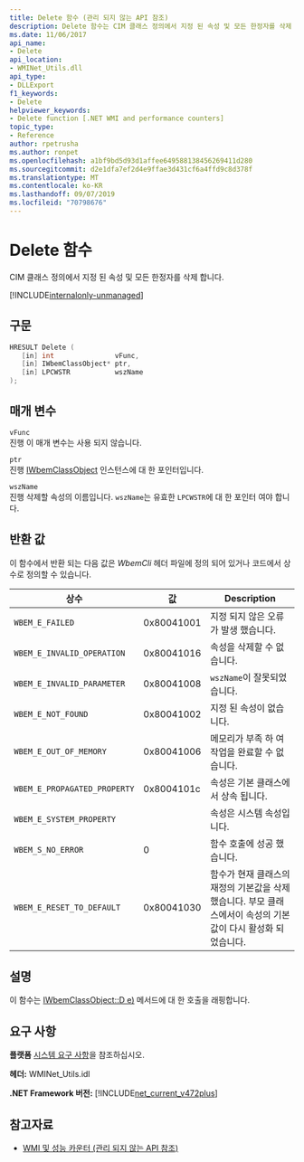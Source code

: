 ```yaml
---
title: Delete 함수 (관리 되지 않는 API 참조)
description: Delete 함수는 CIM 클래스 정의에서 지정 된 속성 및 모든 한정자를 삭제 합니다.
ms.date: 11/06/2017
api_name:
- Delete
api_location:
- WMINet_Utils.dll
api_type:
- DLLExport
f1_keywords:
- Delete
helpviewer_keywords:
- Delete function [.NET WMI and performance counters]
topic_type:
- Reference
author: rpetrusha
ms.author: ronpet
ms.openlocfilehash: a1bf9bd5d93d1affee649588138456269411d280
ms.sourcegitcommit: d2e1dfa7ef2d4e9ffae3d431cf6a4ffd9c8d378f
ms.translationtype: MT
ms.contentlocale: ko-KR
ms.lasthandoff: 09/07/2019
ms.locfileid: "70798676"
---
```

# <a name="delete-function"></a>Delete 함수

CIM 클래스 정의에서 지정 된 속성 및 모든 한정자를 삭제 합니다.

[!INCLUDE[internalonly-unmanaged](../../../../includes/internalonly-unmanaged.md)]

## <a name="syntax"></a>구문

```cpp
HRESULT Delete (
   [in] int               vFunc,
   [in] IWbemClassObject* ptr,
   [in] LPCWSTR           wszName
);
```

## <a name="parameters"></a>매개 변수

`vFunc`\
진행 이 매개 변수는 사용 되지 않습니다.

`ptr`\
진행 [IWbemClassObject](/windows/desktop/api/wbemcli/nn-wbemcli-iwbemclassobject) 인스턴스에 대 한 포인터입니다.

`wszName`\
진행 삭제할 속성의 이름입니다. `wszName`는 유효한 `LPCWSTR`에 대 한 포인터 여야 합니다.

## <a name="return-value"></a>반환 값

이 함수에서 반환 되는 다음 값은 *WbemCli* 헤더 파일에 정의 되어 있거나 코드에서 상수로 정의할 수 있습니다.

|상수  |값  |Description  |
|---------|---------|---------|
| `WBEM_E_FAILED` | 0x80041001 | 지정 되지 않은 오류가 발생 했습니다. |
| `WBEM_E_INVALID_OPERATION` | 0x80041016 | 속성을 삭제할 수 없습니다. |
| `WBEM_E_INVALID_PARAMETER` | 0x80041008 | `wszName`이 잘못되었습니다. |
| `WBEM_E_NOT_FOUND` | 0x80041002 | 지정 된 속성이 없습니다. |
| `WBEM_E_OUT_OF_MEMORY` | 0x80041006 | 메모리가 부족 하 여 작업을 완료할 수 없습니다. |
| `WBEM_E_PROPAGATED_PROPERTY` | 0x8004101c | 속성은 기본 클래스에서 상속 됩니다. |
| `WBEM_E_SYSTEM_PROPERTY` | | 속성은 시스템 속성입니다. |
|`WBEM_S_NO_ERROR` | 0 | 함수 호출에 성공 했습니다.  |
| `WBEM_E_RESET_TO_DEFAULT` | 0x80041030 | 함수가 현재 클래스의 재정의 기본값을 삭제 했습니다. 부모 클래스에서이 속성의 기본값이 다시 활성화 되었습니다. |

## <a name="remarks"></a>설명

이 함수는 [IWbemClassObject::D e)](/windows/desktop/api/wbemcli/nf-wbemcli-iwbemclassobject-delete) 메서드에 대 한 호출을 래핑합니다.

## <a name="requirements"></a>요구 사항

**플랫폼** [시스템 요구 사항](../../get-started/system-requirements.md)을 참조하십시오.

**헤더:** WMINet_Utils.idl

**.NET Framework 버전:** [!INCLUDE[net_current_v472plus](../../../../includes/net-current-v472plus.md)]

## <a name="see-also"></a>참고자료

- [WMI 및 성능 카운터 (관리 되지 않는 API 참조)](index.md)
